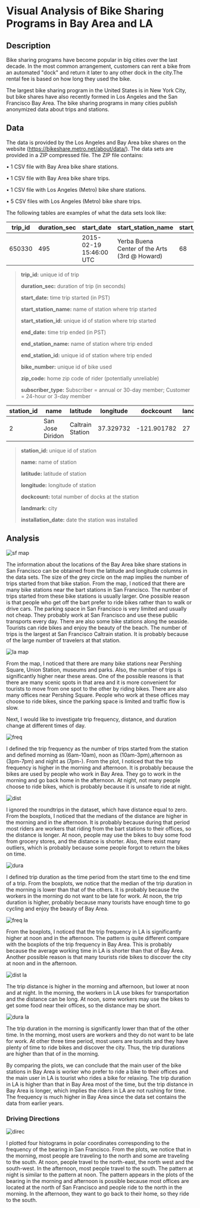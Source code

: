# Visual Analysis of Bike Sharing Programs in Bay Area and LA

## Description
Bike sharing programs have become popular in big cities over the last decade. In the most common arrangement, customers can rent a bike from an automated "dock" and return it later to any other dock in the city.The rental fee is based on how long they used the bike.

The largest bike sharing program in the United States is in New York City, but bike shares have also recently formed in Los Angeles and the San Francisco Bay Area. The bike sharing programs in many cities publish anonymized data about trips and stations.

## Data
The data is provided by the Los Angeles and Bay Area bike shares on the website (https://bikeshare.metro.net/about/data/). The data sets are provided in a ZIP compressed file. The ZIP file contains:

• 1 CSV file with Bay Area bike share stations.

• 1 CSV file with Bay Area bike share trips.

• 1 CSV file with Los Angeles (Metro) bike share stations.

• 5 CSV files with Los Angeles (Metro) bike share trips.

The following tables are examples of what the data sets look like:

|trip_id|duration_sec|	start_date|	start_station_name|	start_station_id|	end_date|	end_station_name|	end_station_id|	bike_number|	zip_code|	subscriber_type|
--- | --- | ---| ---| ---| ---| ---| ---| ---| ---| ---
|650330|495|2015-02-19 15:46:00 UTC|Yerba Buena Center of the Arts (3rd @ Howard)|	68|	2015-02-19 15:54:00 UTC	|San Francisco Caltrain 2 (330 Townsend)|	69|	463|	94061|	Subscriber|

>**trip_id:** unique id of trip
>
>**duration_sec:** duration of trip (in seconds)
>
>**start_date:** time trip started (in PST)
>
>**start_station_name:** name of station where trip started
>
>**start_station_id:** unique id of station where trip started
>
>**end_date:** time trip ended (in PST)
>
>**end_station_name:** name of station where trip ended
>
>**end_station_id:** unique id of station where trip ended
>
>**bike_number:** unique id of bike used
>
>**zip_code:** home zip code of rider (potentially unreliable)
>
>**subscriber_type:** Subscriber = annual or 30-day member; Customer = 24-hour or 3-day member

station_id|	name|	latitude|	longitude|	dockcount|	landmark|	installation_date|
--- |--- |--- |--- |--- |---|---
2|	San Jose Diridon| Caltrain Station|	37.329732|	-121.901782	|27|	San Jose|	8/6/2013

>**station_id:** unique id of station
>
>**name:** name of station
>
>**latitude:** latitude of station
>
>**longitude:** longitude of station
>
>**dockcount:** total number of docks at the station
>
>**landmark:** city
>
>**installation_date:** date the station was installed


## Analysis



![sf map](https://github.com/Qualia061/Data-Science-Projects/blob/master/Analysis%20of%20bike%20sharing%20programs%20in%20CA/pics/sf%20map.png)


The information about the locations of the Bay Area bike share stations in San Francisco can be obtained from the latitude and longitude columns in the data sets. The size of the grey circle on the map implies the number of trips started from that bike station. From the map, I noticed that there are many bike stations near the bart stations in San Francisco. The number of trips started from these bike stations is usually larger. One possible reason is that people who get off the bart prefer to ride bikes rather than to walk or drive cars. The parking space in San Francisco is very limited and usually not cheap. They probably work at San Francisco and use these public transports every day. There are also some bike stations along the seaside. Tourists can ride bikes and enjoy the beauty of the beach. The number of trips is the largest at San Francisco Caltrain station. It is probably because of the large number of travelers at that station.


![la map](https://github.com/Qualia061/Data-Science-Projects/blob/master/Analysis%20of%20bike%20sharing%20programs%20in%20CA/pics/la%20map.png)


From the map, I noticed that there are many bike stations near Pershing Square, Union Station, museums and parks. Also, the number of trips is significantly higher near these areas. One of the possible reasons is that there are many scenic spots in that area and it is more convenient for tourists to move from one spot to the other by riding bikes. There are also many offices near Pershing Square. People who work at these offices may choose to ride bikes, since the parking space is limited and traffic flow is slow.



Next, I would like to investigate trip frequency, distance, and duration change at different times of day.



![freq](https://github.com/Qualia061/Data-Science-Projects/blob/master/Analysis%20of%20bike%20sharing%20programs%20in%20CA/pics/freq.png)


I defined the trip frequency as the number of trips started from the station and defined morning as (6am-10am), noon as (10am-3pm),afternoon as (3pm-7pm) and night as (7pm-). From the plot, I noticed that the trip frequency is higher in the morning and afternoon. It is probably because the bikes are used by people who work in Bay Area. They go to work in the morning and go back home in the afternoon. At night, not many people choose to ride bikes, which is probably because it is unsafe to ride at night.


![dist](https://github.com/Qualia061/Data-Science-Projects/blob/master/Analysis%20of%20bike%20sharing%20programs%20in%20CA/pics/distance.png)


I ignored the roundtrips in the dataset, which have distance equal to zero. From the boxplots, I noticed that the medians of the distance are higher in the morning and in the afternoon. It is probably because during that period most riders are workers that riding from the bart stations to their offices, so the distance is longer. At noon, people may use the bikes to buy some food from grocery stores, and the distance is shorter. Also, there exist many outliers, which is probably because some people forgot to return the bikes on time.


![dura](https://github.com/Qualia061/Data-Science-Projects/blob/master/Analysis%20of%20bike%20sharing%20programs%20in%20CA/pics/duration.png)


I defined trip duration as the time period from the start time to the end time of a trip. From the boxplots, we notice that the median of the trip duration in the morning is lower than that of the others. It is probably because the workers in the morning do not want to be late for work. At noon, the trip duration is higher, probably because many tourists have enough time to go cycling and enjoy the beauty of Bay Area.


![freq la](https://github.com/Qualia061/Data-Science-Projects/blob/master/Analysis%20of%20bike%20sharing%20programs%20in%20CA/pics/freq%20la.png)


From the boxplots, I noticed that the trip frequency in LA is significantly higher at noon and in the afternoon. The pattern is quite different compare with the boxplots of the trip frequency in Bay Area. This is probably because the average working time in LA is shorter than that of Bay Area. Another possible reason is that many tourists ride bikes to discover the city at noon and in the afternoon. 


![dist la](https://github.com/Qualia061/Data-Science-Projects/blob/master/Analysis%20of%20bike%20sharing%20programs%20in%20CA/pics/distance%20la.png)


The trip distance is higher in the morning and afternoon, but lower at noon and at night. In the morning, the workers in LA use bikes for transportation and the distance can be long. At noon, some workers may use the bikes to get some food near their offices, so the distance may be short. 


![dura la](https://github.com/Qualia061/Data-Science-Projects/blob/master/Analysis%20of%20bike%20sharing%20programs%20in%20CA/pics/duration%20la.png)


The trip duration in the morning is significantly lower than that of the other time. In the morning, most users are workers and they do not want to be late for work. At other three time period, most users are tourists and they have plenty of time to ride bikes and discover the city. Thus, the trip durations are higher than that of in the morning.


By comparing the plots, we can conclude that the main user of the bike stations in Bay Area is worker who prefer to ride a bike to their offices and the main user in LA is tourist who rides a bike for relaxing. The trip duration in LA is higher than that in Bay Area most of the time, but the trip distance in Bay Area is longer, which implies the riders in LA are not rushing for time. The frequency is much higher in Bay Area since the data set contains the data from earlier years.

### Driving Directions
![direc](https://github.com/Qualia061/Data-Science-Projects/blob/master/Analysis%20of%20bike%20sharing%20programs%20in%20CA/pics/direction.png)

I plotted four histograms in polar coordinates corresponding to the frequency of the bearing in San Francisco. From the plots, we notice that in the morning, most people are traveling to the north and some are traveling to the south. At noon, people travel to the north-east, the north west and the south-west. In the afternoon, most people travel to the south. The pattern at night is similar to the pattern at noon.
The pattern appears in the plots of the bearing in the morning and afternoon is possible because most offices are located at the north of San Francisco and people ride to the north in the morning. In the afternoon, they want to go back to their home, so they ride to the south. 


